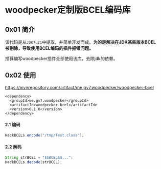 # woodpecker定制版BCEL编码库

## 0x01 简介
该代码是从`JDK7u21`中提取，并简单开发而成。**为的是解决在JDK某些版本BCEL被剔除，导致使用BCEL编码的插件报错问题。**

推荐编写woodpecker插件全部使用该库，去除jdk的依赖。

## 0x02 使用

https://mvnrepository.com/artifact/me.gv7.woodpecker/woodpecker-bcel

```
<dependency>
  <groupId>me.gv7.woodpecker</groupId>
  <artifactId>woodpecker-bcel</artifactId>
  <version>0.1.0</version>
</dependency>
```

#### 2.1 编码

```java
HackBCELs.encode("/tmp/Test.class");
```

#### 2.2 解码

```java
String strBCEL = "$$BCEL$$...";
HackBCELs.decode(strBCEL);
```
